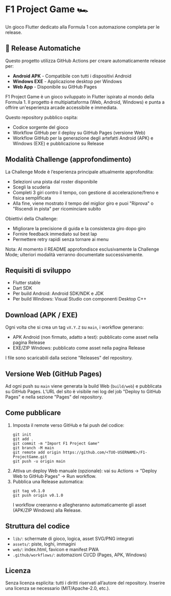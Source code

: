 # F1 Project Game 🏎️

Un gioco Flutter dedicato alla Formula 1 con automazione completa per le release.

## 🚀 Release Automatiche

Questo progetto utilizza GitHub Actions per creare automaticamente release per:
- **Android APK** - Compatibile con tutti i dispositivi Android
- **Windows EXE** - Applicazione desktop per Windows
- **Web App** - Disponibile su GitHub Pages

F1 Project Game è un gioco sviluppato in Flutter ispirato al mondo della Formula 1. Il progetto è multipiattaforma (Web, Android, Windows) e punta a offrire un'esperienza arcade accessibile e immediata.

Questo repository pubblico ospita:
- Codice sorgente del gioco
- Workflow GitHub per il deploy su GitHub Pages (versione Web)
- Workflow GitHub per la generazione degli artefatti Android (APK) e Windows (EXE) e pubblicazione su Release

## Modalità Challenge (approfondimento)

La Challenge Mode è l’esperienza principale attualmente approfondita:
- Selezioni una pista dal roster disponibile
- Scegli la scuderia
- Completi 3 giri contro il tempo, con gestione di accelerazione/freno e fisica semplificata
- Alla fine, viene mostrato il tempo del miglior giro e puoi "Riprova" o "Riscendi in pista" per ricominciare subito

Obiettivi della Challenge:
- Migliorare la precisione di guida e la consistenza giro dopo giro
- Fornire feedback immediato sul best lap
- Permettere retry rapidi senza tornare ai menu

Nota: Al momento il README approfondisce esclusivamente la Challenge Mode; ulteriori modalità verranno documentate successivamente.

## Requisiti di sviluppo

- Flutter stable
- Dart SDK
- Per build Android: Android SDK/NDK e JDK
- Per build Windows: Visual Studio con componenti Desktop C++

## Download (APK / EXE)

Ogni volta che si crea un tag `vX.Y.Z` su `main`, i workflow generano:
- APK Android (non firmato, adatto a test): pubblicato come asset nella pagina Release
- EXE/ZIP Windows: pubblicato come asset nella pagina Release

I file sono scaricabili dalla sezione "Releases" del repository.

## Versione Web (GitHub Pages)

Ad ogni push su `main` viene generata la build Web (`build/web`) e pubblicata su GitHub Pages. L’URL del sito è visibile nei log del job "Deploy to GitHub Pages" e nella sezione "Pages" del repository.

## Come pubblicare

1. Imposta il remote verso GitHub e fai push del codice:
   ```
   git init
   git add .
   git commit -m "Import F1 Project Game"
   git branch -M main
   git remote add origin https://github.com/<TUO-USERNAME>/F1-ProjectGame.git
   git push -u origin main
   ```
2. Attiva un deploy Web manuale (opzionale): vai su Actions → "Deploy Web to GitHub Pages" → Run workflow.
3. Pubblica una Release automatica:
   ```
   git tag v0.1.0
   git push origin v0.1.0
   ```
   I workflow creeranno e allegheranno automaticamente gli asset (APK/ZIP Windows) alla Release.

## Struttura del codice

- `lib/`: schermate di gioco, logica, asset SVG/PNG integrati
- `assets/`: piste, loghi, immagini
- `web/`: index.html, favicon e manifest PWA
- `.github/workflows/`: automazioni CI/CD (Pages, APK, Windows)

## Licenza

Senza licenza esplicita: tutti i diritti riservati all’autore del repository. Inserire una licenza se necessario (MIT/Apache-2.0, etc.).
